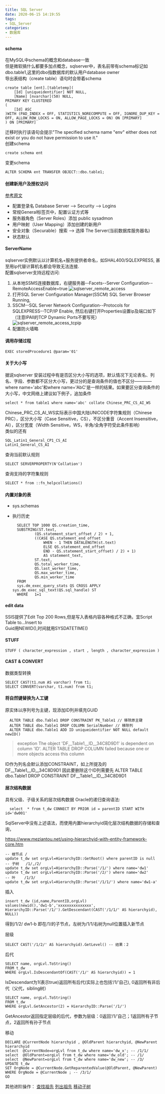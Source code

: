 ```yaml
---
title: SQL Server
date: 2020-06-15 14:19:55
tags:
- SQL_Server
categories: 
- 数据库
---
```

#### schema
在MySQL中schema的概念和database一致<br>
但是微软搞什么都要多加点概念，sqlserver中，表名前带有schema标记如dbo.table1,这里的dbo指数据库的默认用户database owner<br>
导出表结构（create table）语句时会带着schema
```
create table [ent].[tabletemp](
	[Id] [uniqueidentifier] NOT NULL,
	[Name] [nvarchar](50) NULL,
PRIMARY KEY CLUSTERED 
(
	[Id] ASC
)WITH (PAD_INDEX = OFF, STATISTICS_NORECOMPUTE = OFF, IGNORE_DUP_KEY = OFF, ALLOW_ROW_LOCKS = ON, ALLOW_PAGE_LOCKS = ON) ON [PRIMARY]
) ON [PRIMARY]
```
迁移时执行该语句会提示"The specified schema name "env" either does not exist or you do not have permission to use it."<br>
创建schema
```
create schema ent
```
变更schema
```
ALTER SCHEMA ent TRANSFER OBJECT::dbo.table1;  
```
#### 创建新用户及授权访问
[参考原文](https://www.fujieace.com/mssql/create-login.html)<br>
+ 配置登录名 Database Server --> Security --> Logins
+ 常规General标签页中，配置认证方式等
+ 服务器角色（Server Roles）添加 public sysadmon
+ 用户映射（User Mapping）添加创建的新用户
+ 安全对象（Securable）搜索 --> 选择 The Server(当前数据库服务器名)
+ 状态默认

#### ServerName
sqlserver实例默认以计算机名+服务提供者命名，如SHAL400/SQLEXPRESS, 甚至用ip代替计算机名都会导致无法连接.<br>
配置sqlserver支持远程访问:<br>
1. 从本地SSMS连接数据库，右键服务器--Facets--Server Configuration--RemoteAccessEnable=true
   ![sqlserver_remote_access](https://tva1.sinaimg.cn/large/a60edd42gy1gij7y2m0oxj20u40qm75y.jpg)
2. 打开SQL Server Configuration Manager(SSCM) SQL Server Browser Running, 
3. SSCM--SQL Server Network Configuration--Protocols for SQLEXPRESS--TCP/IP Enable, 然后右键打开Properties设置ip及端口如下（注意IPAll的TCP Dynamic Ports不要写死）
	![sqlserver_remote_access_tcpip](https://tvax3.sinaimg.cn/large/a60edd42gy1gij89zv9myj20ef0hk75n.jpg)
4. 配置防火墙略<br>

#### 调用存储过程
```
EXEC storedProcedure1 @param='01'
```
#### 关于大小写
据说sqlserver 安装过程中有是否区分大小写的选项，默认情况下无论表名、列名、字段、参数都不区分大小写，更过分的是查询条件的值也不区分————where name='abc'和where name='AbC'是一样的结果。如果要区分查询条件的大小写，中文网络上建议如下例子，追加条件
```
select * from table1 where name='abc' collate Chinese_PRC_CS_AI_WS 
```
Chinese_PRC_CS_AI_WS实际表示中国大陆UNICODE字符集规则（Chinese PRC），区分大小写（Case Sensitive，CS），不区分重音（Accent Insensitive，AI），区分宽度（Width Sensitive，WS，半角/全角字符受此条件影响）<br>
类似的还有
```
SQL_Latin1_General_CP1_CS_AI
Latin1_General_CS_AI
```
查询当前默认规则
```
SELECT SERVERPROPERTY(N'Collation')
```
查询支持的字符集规则
```
SELECT * from ::fn_helpcollations()
```
#### 内置对象的表
+ sys.schemas
  
+ 执行历史
  ```
	SELECT TOP 1000 QS.creation_time, 
	SUBSTRING(ST.text, 
			(QS.statement_start_offset / 2) + 1, 
			((CASE QS.statement_end_offset 
				WHEN - 1 THEN DATALENGTH(st.text) 
				ELSE QS.statement_end_offset 
				END - QS.statement_start_offset) / 2) + 1)
				AS statement_text, 
			ST.text, 
			QS.total_worker_time, 
			QS.last_worker_time, 
			QS.max_worker_time, 
			QS.min_worker_time
	FROM        
	sys.dm_exec_query_stats QS CROSS APPLY sys.dm_exec_sql_text(QS.sql_handle) ST
	WHERE   1=1 
  ```
#### edit data
SSIS提供了Edit Top 200 Rows,但是写入表格内容各种格式不正确，宜Script Table to...Insert to<br>
Guid用NEWID(),时间就用SYSDATETIME()
#### STUFF

```
STUFF ( character_expression , start , length , character_expression )
```
#### CAST & CONVERT
数据类型转换
```
SELECT CAST(t1.num AS varchar) from t1;
SELECT CONVERT(varchar, t1.num) from t1;
```
#### 将自然键替换为人工键
原实体以序列号为主键，现添加ID列并填充GUID
```
  ALTER TABLE dbo.Table1 DROP CONSTRAINT PK_Table1 // 移除原主键
  ALTER TABLE dbo.Table1 DROP COLUMN SerialNumber // 移除列
  ALTER TABLE dbo.Table1 ADD ID uniqueidentifier NOT NULL default newID()
```
> exception The object 'DF__Table1__ID__34C8D9D1' is dependent on column 'ID'. ALTER TABLE DROP COLUMN failed because one or more objects access this column

ID作为列名会默认添加CONSTRAINT，如上所提及的DF__Table1__ID__34C8D9D1 因此要删除这个ID列需要先 ALTER TABLE dbo.Table1 DROP CONSTRAINT DF__Table1__ID__34C8D9D1
#### 层次结构数据
具有父级、子级关系的层次结构数据
Oracle的递归查询语法:
```
  select  * from t_dw CONNECT BY PRIOR id = parentID START WITH id='dw001'
```
SqlServer中没有上述语法，而使用内置hierarchyid简化层次结构数据的存储和查询，

https://www.meziantou.net/using-hierarchyid-with-entity-framework-core.htm

```
-- 根节点 /
update t_dw set orgLvl=HierarchyID::GetRoot() where parentID is null
-- 子树   /1/,/2/
update t_dw set orgLvl=HierarchyID::Parse('/1/') where name='dw1'
update t_dw set orgLvl=HierarchyID::Parse('/2/') where name='dw2'
-- 叶    /1/3/
update t_dw set orgLvl=HierarchyID::Parse('/1/1/') where name='dw1-a'
```
插入
```
insert t_dw (id,name,ParentID,orgLvl) 
values(newid(),'dw1-b','xxxxxxxxxxxxxxx',
HierarchyID::Parse('/1/').GetDescendant(CAST('/1/1/' AS hierarchyid), NULL))
```
得到/1/2/ dw1-b 即在/1/的子节点，左树为/1/1/右树为null位置插入新节点

层级
```
SELECT CAST('/1/2/' AS hierarchyid).GetLevel() -- 结果：2
```
后代
```
SELECT name, orgLvl.ToString()
FROM t_dw
WHERE orgLvl.IsDescendantOf(CAST('/1/' AS hierarchyid)) = 1
```
IsDescendant为1(表示true)返回所有后代(实际上也包括‘/1/’自己), 0返回所有非后代（父代，sibling树）
```
SELECT name, orgLvl.ToString()
FROM t_dw
WHERE orgLvl.GetAncestor(2) = HierarchyID::Parse('/1/')
```
GetAncestor返回指定层级的后代，参数为层级：0返回‘/1/’自己；1返回所有子节点，2返回所有孙子节点

移动
```
DECLARE @CurrentNode hierarchyid , @OldParent hierarchyid, @NewParent hierarchyid 
select  @CurrentNode=orgLvl from t_dw where name='dw_x'; -- /1/1/
select  @OldParent=orgLvl from t_dw where name='dw_old'; -- /1/
select  @NewParent=orgLvl from t_dw where name='dw_new'; -- /3/
UPDATE t_dw  
SET OrgNode = @CurrentNode.GetReparentedValue(@OldParent, @NewParent)   
WHERE OrgNode = @CurrentNode ; -- /3/1/ 
GO  
```
其他进阶操作：
[查找祖先](https://docs.microsoft.com/zh-cn/sql/relational-databases/hierarchical-data-sql-server?view=sql-server-ver15#finding-ancestors-by-using-the-clr)
[列出祖先]([列出祖先](https://docs.microsoft.com/zh-cn/sql/relational-databases/hierarchical-data-sql-server?view=sql-server-ver15#listing-ancestors))
[移动子树](https://docs.microsoft.com/zh-cn/sql/relational-databases/hierarchical-data-sql-server?view=sql-server-ver15#moving-subtrees)